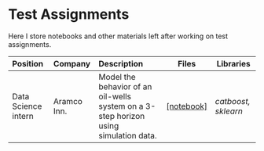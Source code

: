 # Test Assignments
 Here I store notebooks and other materials left after working on test assignments.

| Position | Company | Description | Files | Libraries |
| :--- | :--- | :--- | --- | --- |
| Data Science intern | Aramco Inn.  | Model the behavior of an oil-wells system on a 3-step horizon using simulation data. | [[notebook]](https://github.com/WanomiR/Test-Assignments/blob/main/Aramco/home_task_2/notebooks/%5Bhometask%5DAramco-ds-intern.ipynb) | *catboost, sklearn* |
